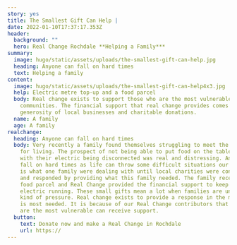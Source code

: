 ```yaml
---
story: yes
title: The Smallest Gift Can Help |
date: 2022-01-10T17:37:17.353Z
header:
  background: ""
  hero: Real Change Rochdale **Helping a Family***
summary:
  image: hugo/static/assets/uploads/the-smallest-gift-can-help.jpg
  heading: Anyone can fall on hard times
  text: Helping a family
content:
  image: hugo/static/assets/uploads/the-smallest-gift-can-help4x3.jpg
  help: Electric metre top-up and a food parcel
  body: Real change exists to support those who are the most vulnerable in our
    communities. The financial support that real change provides comes from the
    generosity of local businesses and charitable donations.
  name: A family
  age: A family
realchange:
  heading: Anyone can fall on hard times
  body: Very recently a family found themselves struggling to meet the basic needs
    for living. The prospect of not being able to put food on the table along
    with their electric being disconnected was real and distressing. Anyone can
    fall on hard times as life can throw some difficult situations our way. This
    is what one family were dealing with until local charities were contacted
    and responded by providing what this family needed. The family received a
    food parcel and Real Change provided the financial support to keep the
    electric running. These small gifts mean a lot when families are under this
    kind of pressure. Real change exists to provide a response in the moment it
    is most needed. It is because of our Real Change contributors that those who
    are the most vulnerable can receive support.
  button:
    text: Donate now and make a Real Change in Rochdale
    url: https://
---
```

